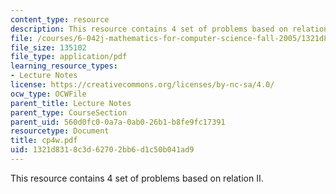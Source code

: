 ```yaml
---
content_type: resource
description: This resource contains 4 set of problems based on relation II.
file: /courses/6-042j-mathematics-for-computer-science-fall-2005/1321d8318c3d62702bb6d1c50b041ad9_cp4w.pdf
file_size: 135102
file_type: application/pdf
learning_resource_types:
- Lecture Notes
license: https://creativecommons.org/licenses/by-nc-sa/4.0/
ocw_type: OCWFile
parent_title: Lecture Notes
parent_type: CourseSection
parent_uid: 560d0fc0-0a7a-0ab0-26b1-b8fe9fc17391
resourcetype: Document
title: cp4w.pdf
uid: 1321d831-8c3d-6270-2bb6-d1c50b041ad9
---
```

This resource contains 4 set of problems based on relation II.